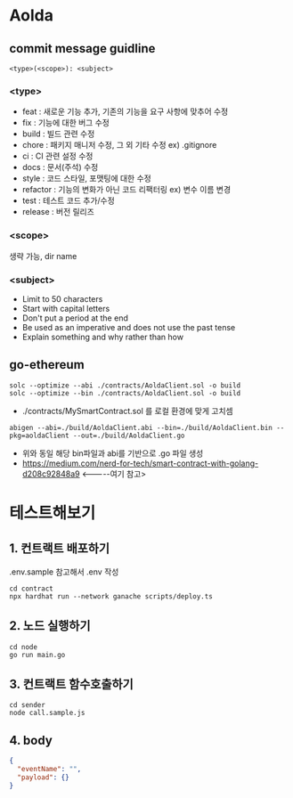 # Aolda


## commit message guidline

```
<type>(<scope>): <subject>
```

### **\<type>**

- feat : 새로운 기능 추가, 기존의 기능을 요구 사항에 맞추어 수정
- fix : 기능에 대한 버그 수정
- build : 빌드 관련 수정
- chore : 패키지 매니저 수정, 그 외 기타 수정 ex) .gitignore
- ci : CI 관련 설정 수정
- docs : 문서(주석) 수정
- style : 코드 스타일, 포맷팅에 대한 수정
- refactor : 기능의 변화가 아닌 코드 리팩터링 ex) 변수 이름 변경
- test : 테스트 코드 추가/수정
- release : 버전 릴리즈

### **\<scope>**

생략 가능, dir name

### **\<subject>**

- Limit to 50 characters
- Start with capital letters
- Don't put a period at the end
- Be used as an imperative and does not use the past tense
- Explain something and why rather than how

## go-ethereum

```
solc --optimize --abi ./contracts/AoldaClient.sol -o build
solc --optimize --bin ./contracts/AoldaClient.sol -o build
```

- ./contracts/MySmartContract.sol 를 로컬 환경에 맞게 고치셈

```
abigen --abi=./build/AoldaClient.abi --bin=./build/AoldaClient.bin --pkg=aoldaClient --out=./build/AoldaClient.go
```

- 위와 동일 해당 bin파일과 abi를 기반으로 .go 파일 생성
- https://medium.com/nerd-for-tech/smart-contract-with-golang-d208c92848a9 <-----여기 참고>

# 테스트해보기

## 1. 컨트랙트 배포하기

.env.sample 참고해서 .env 작성

```
cd contract
npx hardhat run --network ganache scripts/deploy.ts
```

## 2. 노드 실행하기

```
cd node
go run main.go
```

## 3. 컨트랙트 함수호출하기

```
cd sender
node call.sample.js
```

## 4. body

```json
{
  "eventName": "",
  "payload": {}
}
```
